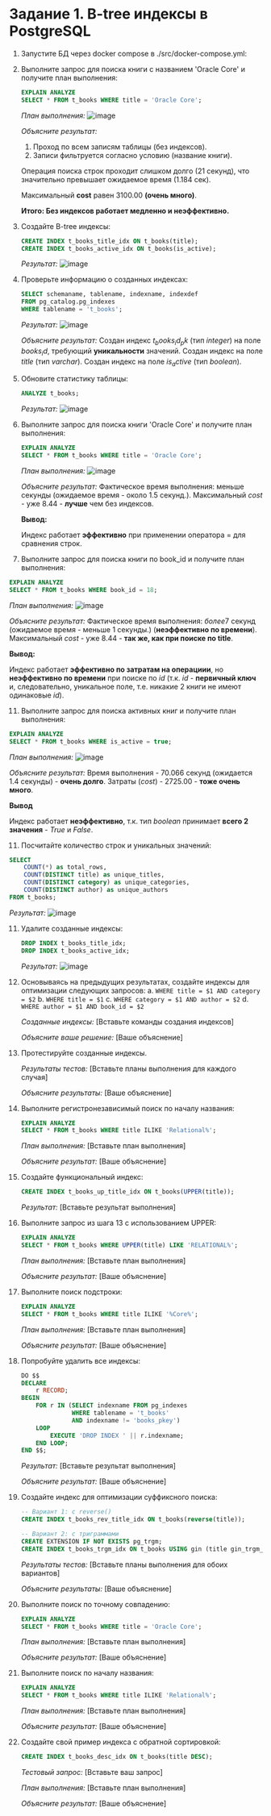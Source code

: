 # Задание 1. B-tree индексы в PostgreSQL

1. Запустите БД через docker compose в ./src/docker-compose.yml:

2. Выполните запрос для поиска книги с названием 'Oracle Core' и получите план выполнения:
   ```sql
   EXPLAIN ANALYZE
   SELECT * FROM t_books WHERE title = 'Oracle Core';
   ```
   
   *План выполнения:*
   ![image](https://github.com/user-attachments/assets/b660b5c3-2438-4dfc-8c18-5395f6ec9ee5)

   
   *Объясните результат:*
   1. Проход по всем записям таблицы (без индексов).
   2. Записи фильтруется согласно условию (название книги).

   Операция поиска строк проходит слишком долго ($21$ секунд), что значительно превышает ожидаемое время ($1.184$ сек).

   Максимальный **cost** равен $3100.00$ **(очень много)**.

   **Итого: Без индексов работает медленно и неэффективно.**

4. Создайте B-tree индексы:
   ```sql
   CREATE INDEX t_books_title_idx ON t_books(title);
   CREATE INDEX t_books_active_idx ON t_books(is_active);
   ```
   
   *Результат:*
   ![image](https://github.com/user-attachments/assets/4619457d-8e5a-4cb0-a1a6-45322e46667e)


5. Проверьте информацию о созданных индексах:
   ```sql
   SELECT schemaname, tablename, indexname, indexdef
   FROM pg_catalog.pg_indexes
   WHERE tablename = 't_books';
   ```
   
   *Результат:*
   ![image](https://github.com/user-attachments/assets/aa91c554-578f-47c2-8969-1c5cfb7d9762)
   
   *Объясните результат:*
   Создан индекс $t_books_id_pk$ (тип $integer$) на поле $books_id$, требующий **уникальности** значений.
   Создан индекс на поле $title$ (тип $varchar$).
   Создан индекс на поле $is_active$ (тип $boolean$).

7. Обновите статистику таблицы:
   ```sql
   ANALYZE t_books;
   ```
   
   *Результат:*
   ![image](https://github.com/user-attachments/assets/9c00e049-ad4a-4888-b850-801d6bfd2113)

8. Выполните запрос для поиска книги 'Oracle Core' и получите план выполнения:
   ```sql
   EXPLAIN ANALYZE
   SELECT * FROM t_books WHERE title = 'Oracle Core';
   ```
   
   *План выполнения:*
   ![image](https://github.com/user-attachments/assets/31bbf9f4-8518-41ba-bd42-519e629f578b)
   
   *Объясните результат:*
   Фактическое время выполнения: меньше секунды (ожидаемое время - около $1.5$ секунд.).
   Максимальный $cost$ - уже $8.44$ - **лучше** чем без индексов.

   **Вывод:**

   Индекс работает **эффективно** при применении оператора $=$ для сравнения строк.

10. Выполните запрос для поиска книги по book_id и получите план выполнения:
   ```sql
   EXPLAIN ANALYZE
   SELECT * FROM t_books WHERE book_id = 18;
   ```
   
   *План выполнения:*
   ![image](https://github.com/user-attachments/assets/8174bd00-7fd3-4818-af9b-896114fdbfcf)

   *Объясните результат:*
   Фактическое время выполнения: $более 7$ секунд (ожидаемое время - меньше $1$ секунды.) (**неэффективно по времени**).
   Максимальный $cost$ - уже $8.44$ - **так же, как при поиске по title**.

   **Вывод:**

   Индекс работает **эффективно по затратам на операциии**, но **неэффективно по времени** при поиске по $id$ (т.к. $id$ - **первичный ключ** и, следовательно, уникальное поле, т.е. никакие 2 книги не имеют одинаковые $id$).

11. Выполните запрос для поиска активных книг и получите план выполнения:
   ```sql
   EXPLAIN ANALYZE
   SELECT * FROM t_books WHERE is_active = true;
   ```
   
   *План выполнения:*
   ![image](https://github.com/user-attachments/assets/79dc91bb-bb1f-495f-8dba-ddc72c500411)

   
   *Объясните результат:*
   Время выполнения - $70.066$ секунд (ожидается $1.4$ секунды) - **очень долго**.
   Затраты ($cost$) - $2725.00$ - **тоже очень много**.

   **Вывод**

   Индекс работает **неэффективно**, т.к. тип $boolean$ принимает **всего 2 значения** - $True$ и $False$.
 
11. Посчитайте количество строк и уникальных значений:
   ```sql
   SELECT 
       COUNT(*) as total_rows,
       COUNT(DISTINCT title) as unique_titles,
       COUNT(DISTINCT category) as unique_categories,
       COUNT(DISTINCT author) as unique_authors
   FROM t_books;
   ```
   
   *Результат:*
   ![image](https://github.com/user-attachments/assets/1b310ecf-a545-4245-93ee-80435bfacf46)


11. Удалите созданные индексы:
    ```sql
    DROP INDEX t_books_title_idx;
    DROP INDEX t_books_active_idx;
    ```
    
    *Результат:*
    ![image](https://github.com/user-attachments/assets/20fe6db4-b852-4cb3-b686-204018fd0af3)

12. Основываясь на предыдущих результатах, создайте индексы для оптимизации следующих запросов:
    a. `WHERE title = $1 AND category = $2`
    b. `WHERE title = $1`
    c. `WHERE category = $1 AND author = $2`
    d. `WHERE author = $1 AND book_id = $2`
    
    *Созданные индексы:*
    [Вставьте команды создания индексов]
    
    *Объясните ваше решение:*
    [Ваше объяснение]

13. Протестируйте созданные индексы.
    
    *Результаты тестов:*
    [Вставьте планы выполнения для каждого случая]
    
    *Объясните результаты:*
    [Ваше объяснение]

14. Выполните регистронезависимый поиск по началу названия:
    ```sql
    EXPLAIN ANALYZE
    SELECT * FROM t_books WHERE title ILIKE 'Relational%';
    ```
    
    *План выполнения:*
    [Вставьте план выполнения]
    
    *Объясните результат:*
    [Ваше объяснение]

15. Создайте функциональный индекс:
    ```sql
    CREATE INDEX t_books_up_title_idx ON t_books(UPPER(title));
    ```
    
    *Результат:*
    [Вставьте результат выполнения]

16. Выполните запрос из шага 13 с использованием UPPER:
    ```sql
    EXPLAIN ANALYZE
    SELECT * FROM t_books WHERE UPPER(title) LIKE 'RELATIONAL%';
    ```
    
    *План выполнения:*
    [Вставьте план выполнения]
    
    *Объясните результат:*
    [Ваше объяснение]

17. Выполните поиск подстроки:
    ```sql
    EXPLAIN ANALYZE
    SELECT * FROM t_books WHERE title ILIKE '%Core%';
    ```
    
    *План выполнения:*
    [Вставьте план выполнения]
    
    *Объясните результат:*
    [Ваше объяснение]

18. Попробуйте удалить все индексы:
    ```sql
    DO $$ 
    DECLARE
        r RECORD;
    BEGIN
        FOR r IN (SELECT indexname FROM pg_indexes 
                  WHERE tablename = 't_books' 
                  AND indexname != 'books_pkey')
        LOOP
            EXECUTE 'DROP INDEX ' || r.indexname;
        END LOOP;
    END $$;
    ```
    
    *Результат:*
    [Вставьте результат выполнения]
    
    *Объясните результат:*
    [Ваше объяснение]

19. Создайте индекс для оптимизации суффиксного поиска:
    ```sql
    -- Вариант 1: с reverse()
    CREATE INDEX t_books_rev_title_idx ON t_books(reverse(title));
    
    -- Вариант 2: с триграммами
    CREATE EXTENSION IF NOT EXISTS pg_trgm;
    CREATE INDEX t_books_trgm_idx ON t_books USING gin (title gin_trgm_ops);
    ```
    
    *Результаты тестов:*
    [Вставьте планы выполнения для обоих вариантов]
    
    *Объясните результаты:*
    [Ваше объяснение]

20. Выполните поиск по точному совпадению:
    ```sql
    EXPLAIN ANALYZE
    SELECT * FROM t_books WHERE title = 'Oracle Core';
    ```
    
    *План выполнения:*
    [Вставьте план выполнения]
    
    *Объясните результат:*
    [Ваше объяснение]

21. Выполните поиск по началу названия:
    ```sql
    EXPLAIN ANALYZE
    SELECT * FROM t_books WHERE title ILIKE 'Relational%';
    ```
    
    *План выполнения:*
    [Вставьте план выполнения]
    
    *Объясните результат:*
    [Ваше объяснение]

22. Создайте свой пример индекса с обратной сортировкой:
    ```sql
    CREATE INDEX t_books_desc_idx ON t_books(title DESC);
    ```
    
    *Тестовый запрос:*
    [Вставьте ваш запрос]
    
    *План выполнения:*
    [Вставьте план выполнения]
    
    *Объясните результат:*
    [Ваше объяснение]
